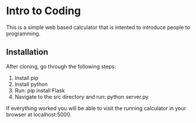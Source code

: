 # Intro to Coding

This is a simple web based calculator that is intented to introduce people to programming.

## Installation

After cloning, go through the following steps:

1. Install pip
2. Install python
3. Run: pip install Flask
4. Navigate to the src directory and run: python server.py

If everything worked you will be able to visit the running calculator in your browser at localhost:5000.

